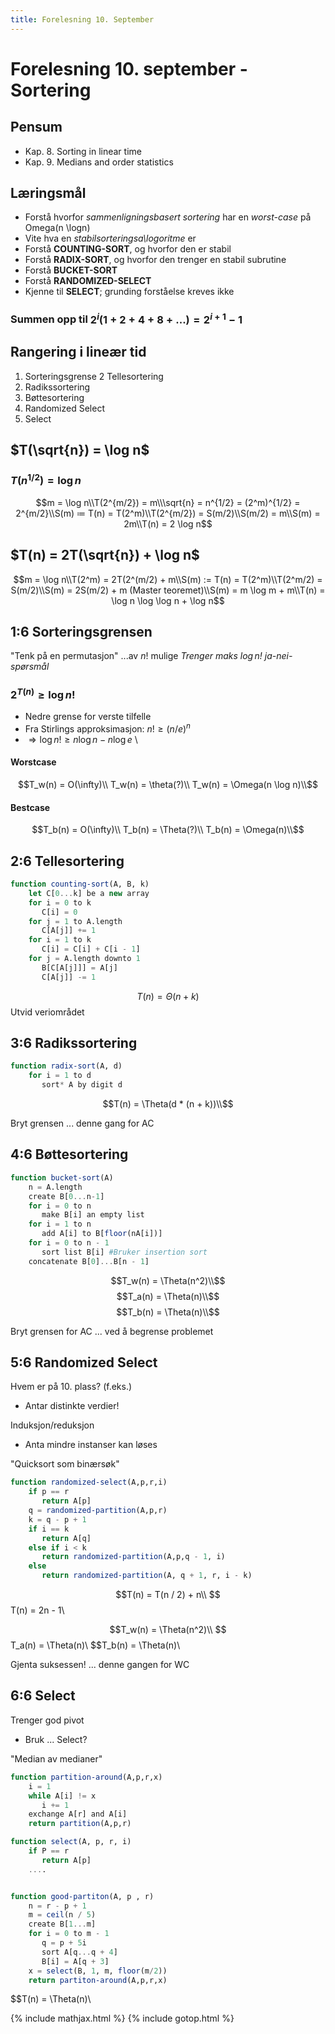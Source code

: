 ```yaml
---
title: Forelesning 10. September
---
```


# Forelesning 10. september - Sortering

## Pensum
- Kap. 8. Sorting in linear time
- Kap. 9. Medians and order statistics


## Læringsmål
- Forstå hvorfor _sammenligningsbasert sortering_ har en _worst-case_ på Omega(n \logn)
- Vite hva en _stabilsorteringsa\logoritme_ er
- Forstå **COUNTING-SORT**, og hvorfor den er stabil
- Forstå **RADIX-SORT**, og hvorfor den trenger en stabil subrutine
- Forstå **BUCKET-SORT**
- Forstå **RANDOMIZED-SELECT**
- Kjenne til **SELECT**; grunding forståelse kreves ikke


### Summen opp til $2^i (1+2+4+8+...) = 2^{i+1} - 1$

## Rangering i lineær tid

1. Sorteringsgrense
2 Tellesortering
3. Radikssortering
4. Bøttesortering
5. Randomized Select
6. Select

## $T(\sqrt{n}) = \log n$
### $T(n^{1/2}) = \log n$

$$m = \log n\\T(2^{m/2}) = m\\\sqrt{n} = n^{1/2} = (2^m)^{1/2} = 2^{m/2}\\S(m) ≔ T(n) = T(2^m)\\T(2^{m/2}) = S(m/2)\\S(m/2) = m\\S(m) = 2m\\T(n) = 2 \log n$$

## $T(n) = 2T(\sqrt{n}) + \log n$

$$m = \log n\\T(2^m) = 2T(2^(m/2) + m\\S(m) := T(n) = T(2^m)\\T(2^m/2) = S(m/2)\\S(m) = 2S(m/2) + m (Master teoremet)\\S(m) = m \log m + m\\T(n) = \log n \log \log n + \log n$$


## 1:6 Sorteringsgrensen
"Tenk på en permutasjon"
...av $n!$ mulige
_Trenger maks $\log n!$ ja-nei-spørsmål_


### $2^{T(n)} \geq \log n!$
- Nedre grense for verste tilfelle
- Fra Stirlings approksimasjon: $n! \geq (n / e)^n$
- $\Rightarrow \log n! \geq n \log n - n \log e$ \

#### Worstcase
$$T_w(n) = O(\infty)\\
T_w(n) = \theta(?)\\
T_w(n) = \Omega(n \log n)\\$$

#### Bestcase
$$T_b(n) = O(\infty)\\
T_b(n) = \Theta(?)\\
T_b(n) = \Omega(n)\\$$

## 2:6 Tellesortering

```julia
function counting-sort(A, B, k)
    let C[0...k] be a new array
    for i = 0 to k
       C[i] = 0
    for j = 1 to A.length
       C[A[j]] += 1
    for i = 1 to k
       C[i] = C[i] + C[i - 1]
    for j = A.length downto 1
       B[C[A[j]]] = A[j]
       C[A[j]] -= 1
```

$$T(n) = \Theta(n + k)$$
Utvid veriområdet

## 3:6 Radikssortering

```julia
function radix-sort(A, d)
    for i = 1 to d
       sort* A by digit d
```

$$T(n) = \Theta(d * (n + k))\\$$

Bryt grensen
... denne gang for AC

## 4:6 Bøttesortering

```julia
function bucket-sort(A)
    n = A.length
    create B[0...n-1]
    for i = 0 to n
       make B[i] an empty list
    for i = 1 to n
       add A[i] to B[floor(nA[i])]
    for i = 0 to n - 1
       sort list B[i] #Bruker insertion sort
    concatenate B[0]...B[n - 1]
```

$$T_w(n) = \Theta(n^2)\\$$
$$T_a(n) = \Theta(n)\\$$
$$T_b(n) = \Theta(n)\\$$

Bryt grensen for AC
... ved å begrense problemet

## 5:6 Randomized Select

Hvem er på 10. plass? (f.eks.)
- Antar distinkte verdier!

Induksjon/reduksjon
- Anta mindre instanser kan løses

"Quicksort som binærsøk"

```julia
function randomized-select(A,p,r,i)
    if p == r
       return A[p]
    q = randomized-partition(A,p,r)
    k = q - p + 1
    if i == k
       return A[q]
    else if i < k
       return randomized-partition(A,p,q - 1, i)
    else
       return randomized-partition(A, q + 1, r, i - k)
```

$$T(n) = T(n / 2) + n\\
$$T(n) = 2n - 1\\

$$T_w(n) = \Theta(n^2)\\
$$T_a(n) = \Theta(n)\\
$$T_b(n) = \Theta(n)\\

Gjenta suksessen!
... denne gangen for WC

## 6:6 Select

Trenger god pivot
- Bruk ... Select?

"Median av medianer"

```julia
function partition-around(A,p,r,x)
    i = 1
    while A[i] != x
       i += 1
    exchange A[r] and A[i]
    return partition(A,p,r)

function select(A, p, r, i)
    if P == r
       return A[p]
    ....


function good-partiton(A, p , r)
    n = r - p + 1
    m = ceil(n / 5)
    create B[1...m]
    for i = 0 to m - 1
       q = p + 5i
       sort A[q...q + 4]
       B[i] = A[q + 3]
    x = select(B, 1, m, floor(m/2))
    return partiton-around(A,p,r,x)
```

$$T(n) = \Theta(n)\\

{% include mathjax.html %}
{% include gotop.html %}
